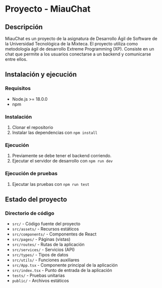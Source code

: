 # Proyecto - MiauChat

## Descripción

MiauChat es un proyecto de la asignatura de Desarrollo Ágil de Software de la Universidad Tecnológica de la Mixteca. El proyecto utiliza como metodología ágil de desarrollo Extreme Programming (XP). Consiste en un chat que permite a los usuarios conectarse a un backend y comunicarse entre ellos.

## Instalación y ejecución

### Requisitos

- Node.js >= 18.0.0
- npm

### Instalación

1. Clonar el repositorio
2. Instalar las dependencias con `npm install`

### Ejecución

1. Previamente se debe tener el backend corriendo.
2. Ejecutar el servidor de desarrollo con `npm run dev`

### Ejecución de pruebas

1. Ejecutar las pruebas con `npm run test`

## Estado del proyecto

### Directorio de código

- `src/` - Código fuente del proyecto
- `src/assets/` - Recursos estáticos
- `src/components/` - Componentes de React
- `src/pages/` - Páginas (vistas)
- `src/routes/` - Rutas de la aplicación
- `src/services/` - Servicios (API)
- `src/types/` - Tipos de datos
- `src/utils/` - Funciones auxiliares
- `src/App.tsx` - Componente principal de la aplicación
- `src/index.tsx` - Punto de entrada de la aplicación
- `tests/` - Pruebas unitarias
- `public/` - Archivos estáticos